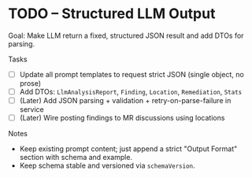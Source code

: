 # TODO – Structured LLM Output

Goal: Make LLM return a fixed, structured JSON result and add DTOs for parsing.

Tasks
- [ ] Update all prompt templates to request strict JSON (single object, no prose)
- [ ] Add DTOs: `LlmAnalysisReport`, `Finding`, `Location`, `Remediation`, `Stats`
- [ ] (Later) Add JSON parsing + validation + retry-on-parse-failure in service
- [ ] (Later) Wire posting findings to MR discussions using locations

Notes
- Keep existing prompt content; just append a strict "Output Format" section with schema and example.
- Keep schema stable and versioned via `schemaVersion`.

